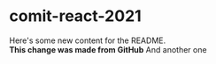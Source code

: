 # comit-react-2021

Here's some new content for the README.  
**This change was made from GitHub**
And another one
